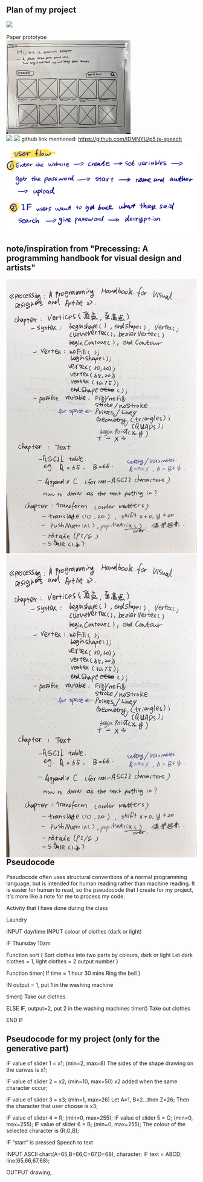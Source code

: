 ## Plan of my project
![](https://github.com/ShuchenWuu/Slave-to-algorithm/blob/master/week%206/Web%201920%20%E2%80%93%2013.png)

Paper prototyoe <br />
![](https://github.com/ShuchenWuu/Slave-to-algorithm/blob/master/week%206/ezgif.com-rotate.gif)
<br />
![](https://github.com/ShuchenWuu/Slave-to-algorithm/blob/master/week%206/Web%201920%20%E2%80%93%2011.png)
![](https://github.com/ShuchenWuu/Slave-to-algorithm/blob/master/week%206/Web%201920%20%E2%80%93%2014.png)
github link mentioned: https://github.com/IDMNYU/p5.js-speech

![](https://github.com/ShuchenWuu/Slave-to-algorithm/blob/master/week%207/IMG_0376%202.jpg)

## note/inspiration from "Precessing: A programming handbook for visual design and artists"
![](https://github.com/ShuchenWuu/Slave-to-algorithm/blob/master/week%206/IMG_0989.jpg)
<img align="left" width="600" height="800" src="https://github.com/ShuchenWuu/Slave-to-algorithm/blob/master/week%206/IMG_0989.jpg">
<br />

## Pseudocode
Pseudocode often uses structural conventions of a normal programming language, but is intended for human reading rather than machine reading. It is easier for human to read, so the pseudocode that I create for my project, it's more like a note for me to process my code.

Activity that I have done during the class

Laundry

INPUT day/time
INPUT colour of clothes (dark or light)

IF Thursday 10am
 
Function sort {
  Sort clothes into two parts by colours, dark or light 
  Let dark clothes = 1, light clothes = 2
  output number
}
  
Function timer{
  If time = 1 hour 30 mins
  Ring the bell
}

IN output = 1, put 1 in the washing machine

timer()
  Take out clothes

ELSE IF, output=2, put 2 in the washing machines
timer()
  Take out clothes

END IF

## Pseudocode for my project (only for the generative part)

IF value of slider 1 = x1; (min=2, max=8)
The sides of the shape drawing on the canvas is x1;

IF value of slider 2 = x2; (min=10, max=50)
x2 added when the same character occur;

IF value of slider 3 = x3; (min=1, max=26)
Let A=1, B=2…then Z=26;
Then the character that user choose is x3;

IF value of slider 4 = R; (min=0, max=255);
IF value of slider 5 = G; (min=0, max=255);
IF value of slider 6 = B; (min=0, max=255);
The colour of the selected character is (R,G,B);

IF “start” is pressed
Speech to text

INPUT ASCII chart(A=65,B=66,C=67,D=68), character;
IF text = ABCD;
line(65,66,67,68);

OUTPUT drawing;



